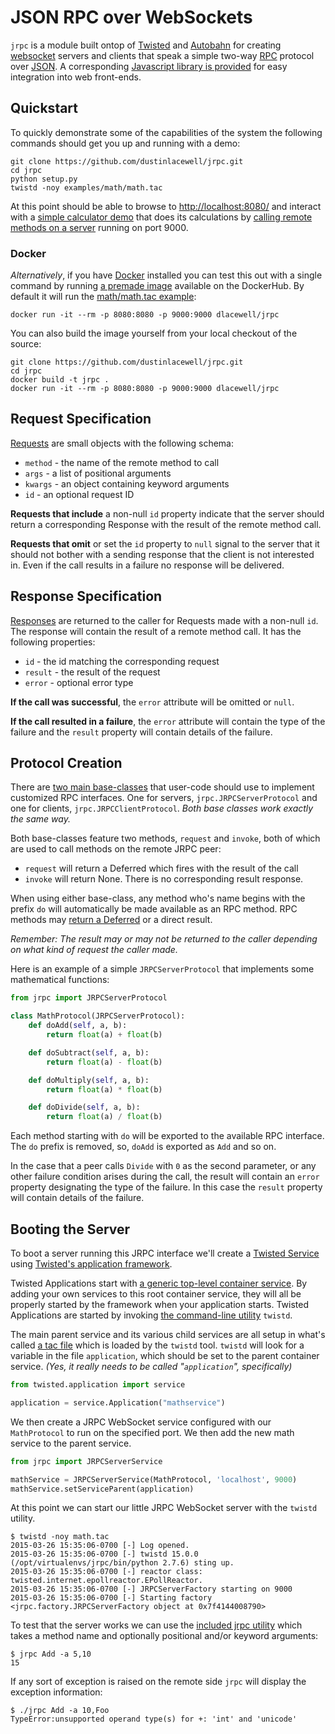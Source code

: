 
JSON RPC over WebSockets
========================

`jrpc` is a module built ontop of [Twisted](https://twistedmatrix.com/trac/) and [Autobahn](http://autobahn.ws/) for creating [websocket](https://developer.mozilla.org/en-US/docs/WebSockets) servers and clients that
speak a simple two-way [RPC](http://en.wikipedia.org/wiki/Remote_procedure_call) protocol over [JSON](http://en.wikipedia.org/wiki/JSON). A corresponding [Javascript library is provided](https://github.com/dustinlacewell/jrpc/blob/master/jrpc.js) for
easy integration into web front-ends.


Quickstart
----------

To quickly demonstrate some of the capabilities of the system the following commands should get you up and running with a demo:

    git clone https://github.com/dustinlacewell/jrpc.git
    cd jrpc
    python setup.py
    twistd -noy examples/math/math.tac

At this point should be able to browse to [http://localhost:8080/](http://localhost:8080/) and interact with a [simple calculator demo](https://github.com/dustinlacewell/jrpc/blob/master/examples/math/index.html) that does its calculations by [calling remote methods on a server](https://github.com/dustinlacewell/jrpc/blob/master/examples/math/math.tac) running on port 9000.

### Docker

*Alternatively*, if you have [Docker](https://www.docker.com/) installed you can test this out with a single command by running [a premade image](https://registry.hub.docker.com/u/dlacewell/jrpc/) available on the DockerHub. By default it will run the [math/math.tac example](https://github.com/dustinlacewell/jrpc/tree/master/examples/math):

    docker run -it --rm -p 8080:8080 -p 9000:9000 dlacewell/jrpc

You can also build the image yourself from your local checkout of the source:

    git clone https://github.com/dustinlacewell/jrpc.git
    cd jrpc
    docker build -t jrpc .
    docker run -it --rm -p 8080:8080 -p 9000:9000 dlacewell/jrpc


Request Specification
---------------------

[Requests](https://github.com/dustinlacewell/jrpc/blob/master/jrpc/request.py) are small objects with the following schema:

* `method` - the name of the remote method to call
* `args` - a list of positional arguments
* `kwargs` - an object containing keyword arguments
* `id` - an optional request ID

**Requests that include** a non-null `id` property indicate that the server should return a corresponding Response with the result of the remote method call. 

**Requests that omit** or set the `id` property to `null` signal to the server that it should not bother with a sending response that the client is not interested in. Even if the call results in a failure no response will be delivered.


Response Specification
----------------------

[Responses](https://github.com/dustinlacewell/jrpc/blob/master/jrpc/response.py) are returned to the caller for Requests made with a non-null `id`. The response will contain the result of a remote method call. It has the following properties:

* `id` - the id matching the corresponding request
* `result` - the result of the request
* `error` - optional error type

**If the call was successful**, the `error` attribute will be omitted or `null`.

**If the call resulted in a failure**, the `error` attribute will contain the type of the failure and the `result` property will contain details of the failure.


Protocol Creation
---------------------

There are [two main base-classes](https://github.com/dustinlacewell/jrpc/blob/master/jrpc/protocol.py) that user-code should use to implement customized RPC interfaces. One for servers, `jrpc.JRPCServerProtocol` and one for clients, `jrpc.JRPCClientProtocol`. *Both base classes work exactly the same way.*

Both base-classes feature two methods, `request` and `invoke`, both of which are used to call methods on the remote JRPC peer:

* `request` will return a Deferred which fires with the result of the call
* `invoke` will return None. There is no corresponding result response.

When using either base-class, any method who's name begins with the prefix `do` will automatically be made available as an RPC method. RPC methods may [return a Deferred](https://twistedmatrix.com/documents/current/core/howto/defer.html) or a direct result.

*Remember: The result may or may not be returned to the caller depending on what kind of request the caller made.*

Here is an example of a simple `JRPCServerProtocol` that implements some mathematical functions:

```python
from jrpc import JRPCServerProtocol

class MathProtocol(JRPCServerProtocol):
    def doAdd(self, a, b):
        return float(a) + float(b)

    def doSubtract(self, a, b):
        return float(a) - float(b)

    def doMultiply(self, a, b):
        return float(a) * float(b)

    def doDivide(self, a, b):
        return float(a) / float(b)
```

Each method starting with `do` will be exported to the available RPC interface. The `do` prefix is removed, so, `doAdd` is exported as `Add` and so on.

In the case that a peer calls `Divide` with `0` as the second parameter, or any other failure condition arises during the call, the result will contain an `error` property designating the type of the failure. In this case the `result` property will contain details of the failure.


Booting the Server
------------------

To boot a server running this JRPC interface we'll create a [Twisted Service](https://twistedmatrix.com/documents/15.0.0/api/twisted.application.service.html) using [Twisted's application framework](http://twistedmatrix.com/documents/current/core/howto/application.html).

Twisted Applications start with [a generic top-level container service](https://twistedmatrix.com/documents/15.0.0/api/twisted.application.service.Application.html). By adding your own services to this root container service, they will all be properly started by the framework when your application starts. Twisted Applications are started by invoking [the command-line utility](http://twistedmatrix.com/documents/current/core/howto/basics.html) `twistd`.

The main parent service and its various child services are all setup in what's called [a tac file](http://twistedmatrix.com/documents/current/core/howto/application.html#twistd-and-tac) which is loaded by the `twistd` tool. `twistd` will look for a variable in the file `application`, which should be set to the parent container service. *(Yes, it really needs to be called "`application`", specifically)*

```python
from twisted.application import service

application = service.Application("mathservice")
```

We then create a JRPC WebSocket service configured with our `MathProtocol` to run on the specified port. We then add the new math service to the parent service.

```python
from jrpc import JRPCServerService

mathService = JRPCServerService(MathProtocol, 'localhost', 9000)
mathService.setServiceParent(application)
```

At this point we can start our little JRPC WebSocket server with the `twistd` utility.

```
$ twistd -noy math.tac
2015-03-26 15:35:06-0700 [-] Log opened.
2015-03-26 15:35:06-0700 [-] twistd 15.0.0 (/opt/virtualenvs/jrpc/bin/python 2.7.6) sting up.
2015-03-26 15:35:06-0700 [-] reactor class: twisted.internet.epollreactor.EPollReactor.
2015-03-26 15:35:06-0700 [-] JRPCServerFactory starting on 9000
2015-03-26 15:35:06-0700 [-] Starting factory <jrpc.factory.JRPCServerFactory object at 0x7f4144008790>
```

To test that the server works we can use the [included jrpc utility](https://github.com/dustinlacewell/jrpc/tree/master/bin) which takes a method name and optionally positional and/or keyword arguments:

```
$ jrpc Add -a 5,10
15
```

If any sort of exception is raised on the remote side `jrpc` will display the exception information:

```
$ ./jrpc Add -a 10,Foo
TypeError:unsupported operand type(s) for +: 'int' and 'unicode'
```
